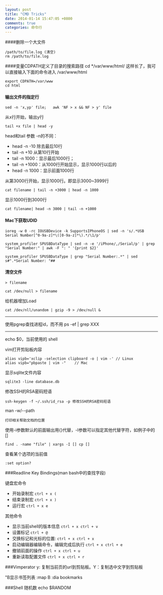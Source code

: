 ```yaml
---
layout: post
title: "CMD Tricks"
date: 2014-01-14 15:47:05 +0800
comments: true
categories: 命令行
---
```


####删除一个大文件
```
/path/to/file.log (清空)
rm /path/to/file.log
```

####变量CDPATH定义了目录的搜索路径
cd */var/www/html/ 这样长了，我可以直接输入下面的命令进入 /var/www/html

```
export CDPATH=/var/www
cd html
```

#### 输出文件的指定行
```
sed -n 'x,yp' file;   awk 'NF > x && NF > y' file
```
从x行开始，输出y行

```
tail +x file | head -y
```
head和tail 参数 -n的不同：

- head -n -10 除去最后10行
- tail -n +10 从第10行开始
- tail -n 1000：显示最后1000行；
- tail -n +1000：从1000行开始显示，显示1000行以后的
- head -n 1000：显示前面1000行

从第3000行开始，显示1000行。即显示3000~3999行

```
cat filename | tail -n +3000 | head -n 1000
```
显示1000行到3000行

```
cat filename| head -n 3000 | tail -n +1000
```


#### Mac下获取UDID
```
ioreg -w 0 -rc IOUSBDevice -k SupportsIPhoneOS | sed -n 's/.*USB Serial Number[^0-9a-z]*\([0-9a-z]*\).*/\1/p'

system_profiler SPUSBDataType | sed -n -e '/iPhone/,/Serial/p' | grep "Serial Number:" | awk -F ": " '{print $2}'

system_profiler SPUSBDataType | grep "Serial Number:.*" | sed s#".*Serial Number: "##
```
#### 清空文件
```
> filename

cat /dev/null > filename
```
给机器增加Load
```
cat /dev/nll/unandom | gzip -9 > /dev/null & 
```

***
使用pgrep查找进程id，而不用 ps -ef | grep XXX
***
echo $0，当前使用的 shell

vim打开剪贴板内容
```
alias vipb='xclip -selection clipboard -o | vim -' // Linux
alias vipb="pbpaste | vim -" 	// Mac
```
显示sqlite文件内容
```
sqlite3 -line database.db 
```
修改SSH的RSA密码短语
```
ssh-keygen -f ~/.ssh/id_rsa -p 修改SSH的RSA密码短语
```
man -w/--path 
```
打印相关帮助文档的位置
```
使用-i参数默认的前面输出用{}代替，-I参数可以指定其他代替字符，如例子中的[] 

```
find . -name "file" | xargs -I [] cp []
```
查看某个选项的当前值

```
:set option?
```

###Readline Key Bindings(man bash中的查找字段)

键盘宏命令

- 开始录制宏 `ctrl + x (`
- 结束录制宏 `ctrl + x )`
- 运行宏 `ctrl + x e`

其他命令

- 显示当前shell的版本信息 `ctrl + x ctrl + v`
- 设置标记 `ctrl + @`
- 交换标记和光标的位置: `ctrl + x ctrl + x`
- 启动编辑器编辑命令，编辑完成后执行	`ctrl + x ctrl + e`
- 撤销前面的操作	`ctrl + x ctrl + u`
- 重新读取配置文件	`ctrl + x ctrl + r`

###Vimperator
y: 复制当前页的url到剪贴板。Y：复制选中文字到剪贴板

"B显示书签列表
:map B :dia bookmarks<cr>

###Shell 随机数
echo $RANDOM